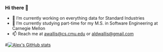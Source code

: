 ### Hi there 👋

- 🔭 I’m currently working on everything data for Standard Industries
- 🌱 I’m currently studying part-time for my M.S. in Software Engineering at Carnegie Mellon
- 📫 Reach me at awallis@cs.cmu.edu or aldwallis@gmail.com

#[![Alex's GitHub stats](https://github-readme-stats.vercel.app/api?username=alexlwallis)](https://github.com/anuraghazra/github-readme-stats)
